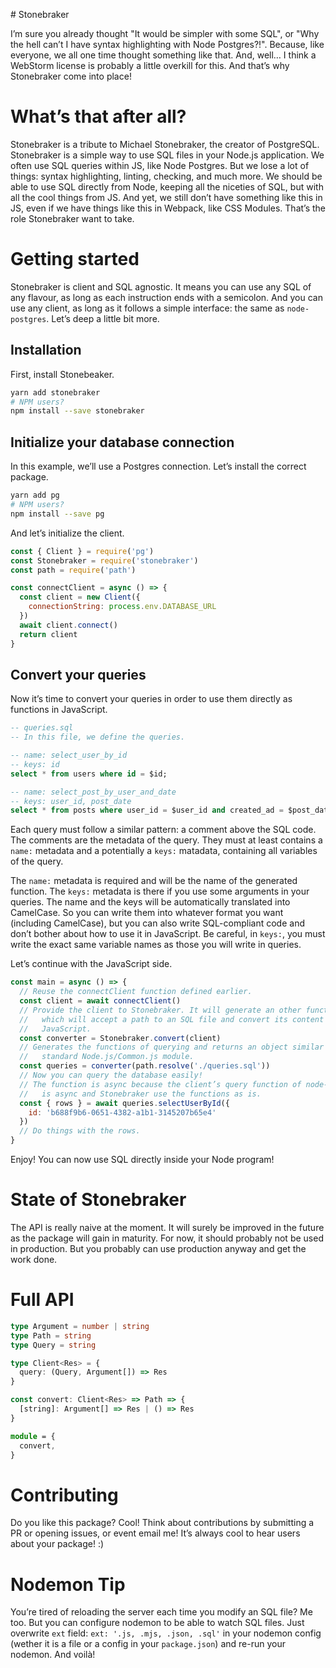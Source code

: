 # Stonebraker

I’m sure you already thought "It would be simpler with some SQL", or "Why the hell can’t I have syntax highlighting with Node Postgres?!". Because, like everyone, we all one time thought something like that. And, well… I think a WebStorm license is probably a little overkill for this. And that’s why Stonebraker come into place!

# What’s that after all?

Stonebraker is a tribute to Michael Stonebraker, the creator of PostgreSQL. Stonebraker is a simple way to use SQL files in your Node.js application. We often use SQL queries within JS, like Node Postgres. But we lose a lot of things: syntax highlighting, linting, checking, and much more. We should be able to use SQL directly from Node, keeping all the niceties of SQL, but with all the cool things from JS. And yet, we still don’t have something like this in JS, even if we have things like this in Webpack, like CSS Modules. That’s the role Stonebraker want to take.

# Getting started

Stonebraker is client and SQL agnostic. It means you can use any SQL of any flavour, as long as each instruction ends with a semicolon. And you can use any client, as long as it follows a simple interface: the same as `node-postgres`. Let’s deep a little bit more.

## Installation

First, install Stonebeaker.

```bash
yarn add stonebraker
# NPM users?
npm install --save stonebraker
```

## Initialize your database connection

In this example, we’ll use a Postgres connection. Let’s install the correct package.

```bash
yarn add pg
# NPM users?
npm install --save pg
```

And let’s initialize the client.

```javascript
const { Client } = require('pg')
const Stonebraker = require('stonebraker')
const path = require('path')

const connectClient = async () => {
  const client = new Client({
    connectionString: process.env.DATABASE_URL
  })  
  await client.connect()
  return client
}
```

## Convert your queries

Now it’s time to convert your queries in order to use them directly as functions in JavaScript.

```sql
-- queries.sql
-- In this file, we define the queries.

-- name: select_user_by_id
-- keys: id
select * from users where id = $id;

-- name: select_post_by_user_and_date
-- keys: user_id, post_date
select * from posts where user_id = $user_id and created_ad = $post_date;
```

Each query must follow a similar pattern: a comment above the SQL code. The comments are the metadata of the query. They must at least contains a `name:` metadata and a potentially a `keys:` matadata, containing all variables of the query.

The `name:` metadata is required and will be the name of the generated function. The `keys:` metadata is there if you use some arguments in your queries. The name and the keys will be automatically translated into CamelCase. So you can write them into whatever format you want (including CamelCase), but you can also write SQL-compliant code and don’t bother about how to use it in JavaScript. Be careful, in `keys:`, you must write the exact same variable names as those you will write in queries.

Let’s continue with the JavaScript side.

```javascript
const main = async () => {
  // Reuse the connectClient function defined earlier.
  const client = await connectClient()
  // Provide the client to Stonebraker. It will generate an other function
  //   which will accept a path to an SQL file and convert its content into
  //   JavaScript.
  const converter = Stonebraker.convert(client)
  // Generates the functions of querying and returns an object similar to a
  //   standard Node.js/Common.js module.
  const queries = converter(path.resolve('./queries.sql'))
  // Now you can query the database easily!
  // The function is async because the client’s query function of node-postgres
  //   is async and Stonebraker use the functions as is.
  const { rows } = await queries.selectUserById({
    id: 'b688f9b6-0651-4382-a1b1-3145207b65e4'
  })
  // Do things with the rows.
}
```

Enjoy! You can now use SQL directly inside your Node program!

# State of Stonebraker

The API is really naive at the moment. It will surely be improved in the future as the package will gain in maturity. For now, it should probably not be used in production. But you probably can use production anyway and get the work done.

# Full API

```typescript
type Argument = number | string
type Path = string
type Query = string

type Client<Res> = {
  query: (Query, Argument[]) => Res
}

const convert: Client<Res> => Path => {
  [string]: Argument[] => Res | () => Res
}

module = {
  convert,
}
```

# Contributing

Do you like this package? Cool! Think about contributions by submitting a PR or opening issues, or event email me! It’s always cool to hear users about your package! :)

# Nodemon Tip

You’re tired of reloading the server each time you modify an SQL file? Me too. But you can configure nodemon to be able to watch SQL files. Just overwrite `ext` field: `ext: '.js, .mjs, .json, .sql'` in your nodemon config (wether it is a file or a config in your `package.json`) and re-run your nodemon. And voilà!
